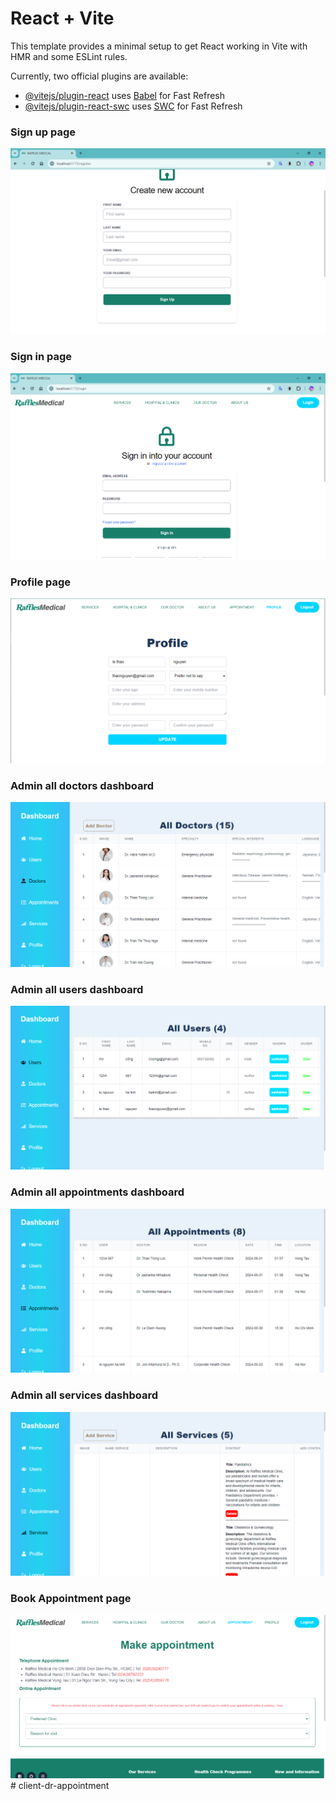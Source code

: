 # React + Vite

This template provides a minimal setup to get React working in Vite with HMR and some ESLint rules.

Currently, two official plugins are available:

- [@vitejs/plugin-react](https://github.com/vitejs/vite-plugin-react/blob/main/packages/plugin-react/README.md) uses [Babel](https://babeljs.io/) for Fast Refresh
- [@vitejs/plugin-react-swc](https://github.com/vitejs/vite-plugin-react-swc) uses [SWC](https://swc.rs/) for Fast Refresh

### Sign up page

<img src="./src//assets//images/signuppage.PNG" alt='signup'/>

### Sign in page

<img src="./src//assets//images//signinpage.PNG" alt='signin'/>

### Profile page

<img src="./src//assets//images//profilepage.PNG" alt='profile'/>

### Admin all doctors dashboard

<img src="./src//assets//images//alldoctorpage.PNG" alt='alldoctor'/>

### Admin all users dashboard

<img src="./src//assets//images//alluserpage.PNG" alt='alluser'/>

### Admin all appointments dashboard

<img src="./src//assets//images//allappointmentpage.PNG" alt='allappointment'/>

### Admin all services dashboard

<img src="./src//assets//images//allservicespage.PNG" alt='allservices'/>

### Book Appointment page

<img src="./src//assets//images//bookapppage.PNG" alt='bookappointment'/>
#   c l i e n t - d r - a p p o i n t m e n t 
 
 